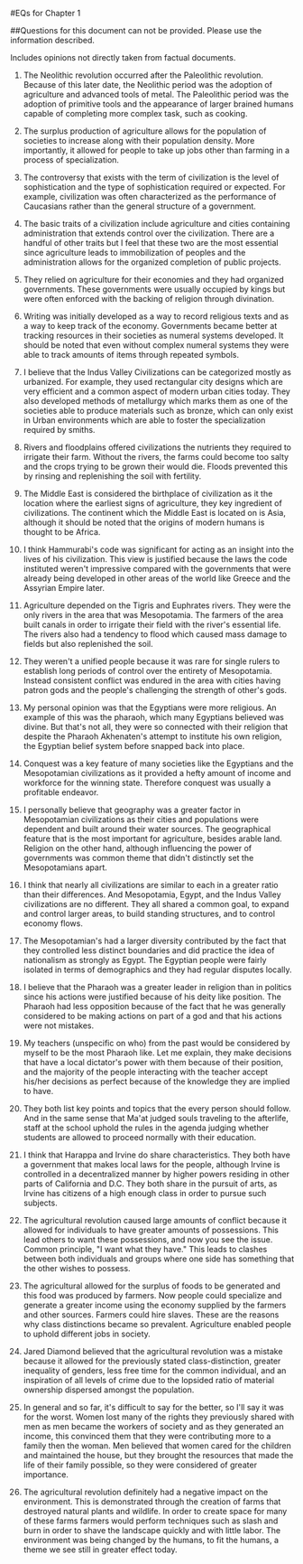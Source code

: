 #EQs for Chapter 1

##Questions for this document can not be provided. Please use the information described. 

Includes opinions not directly taken from factual documents. 

1. The Neolithic revolution occurred after the Paleolithic revolution. Because of this later date, the Neolithic period was the adoption of agriculture and advanced tools of metal. The Paleolithic period was the adoption of primitive tools and the appearance of larger brained humans capable of completing more complex task, such as cooking. 

2. The surplus production of agriculture allows for the population of societies to increase along with their population density. More importantly, it allowed for people to take up jobs other than farming in a process of specialization. 

3. The controversy that exists with the term of civilization is the level of sophistication and the type of sophistication required or expected. For example, civilization was often characterized as the performance of Caucasians rather than the general structure of a government. 

4. The basic traits of a civilization include agriculture and cities containing administration that extends control over the civilization. There are a handful of other traits but I feel that these two are the most essential since agriculture leads to immobilization of peoples and the administration allows for the organized completion of public projects. 

5. They relied on agriculture for their economies and they had organized governments. These governments were usually occupied by kings but were often enforced with the backing of religion through divination. 

6. Writing was initially developed as a way to record religious texts and as a way to keep track of the economy. Governments became better at tracking resources in their societies as numeral systems developed. It should be noted that even without complex numeral systems they were able to track amounts of items through repeated symbols. 

7. I believe that the Indus Valley Civilizations can be categorized mostly as urbanized. For example, they used rectangular city designs which are very efficient and a common aspect of modern urban cities today. They also developed methods of metallurgy which marks them as one of the societies able to produce materials such as bronze, which can only exist in Urban environments which are able to foster the specialization required by smiths. 

8. Rivers and floodplains offered civilizations the nutrients they required to irrigate their farm. Without the rivers, the farms could become too salty and the crops trying to be grown their would die. Floods prevented this by rinsing and replenishing the soil with fertility. 

9. The Middle East is considered the birthplace of civilization as it the location where the earliest signs of agriculture, they key ingredient of civilizations. The continent which the Middle East is located on is Asia, although it should be noted that the origins of modern humans is thought to be Africa. 

10. I think Hammurabi's code was significant for acting as an insight into the lives of his civilization. This view is justified because the laws the code instituted weren't impressive compared with the governments that were already being developed in other areas of the world like Greece and the Assyrian Empire later. 

11. Agriculture depended on the Tigris and Euphrates rivers. They were the only rivers in the area that was Mesopotamia. The farmers of the area built canals in order to irrigate their field with the river's essential life. The rivers also had a tendency to flood which caused mass damage to fields but also replenished the soil. 

12. They weren't a unified people because it was rare for single rulers to establish long periods of control over the entirety of Mesopotamia. Instead consistent conflict was endured in the area with cities having patron gods and the people's challenging the strength of other's gods. 

13. My personal opinion was that the Egyptians were more religious. An example of this was the pharaoh, which many Egyptians believed was divine. But that's not all, they were so connected with their religion that despite the Pharaoh Akhenaten's attempt to institute his own religion, the Egyptian belief system before snapped back into place. 

14. Conquest was a key feature of many societies like the Egyptians and the Mesopotamian civilizations as it provided a hefty amount of income and workforce for the winning state. Therefore conquest was usually a profitable endeavor. 

15. I personally believe that geography was a greater factor in Mesopotamian civilizations as their cities and populations were dependent and built around their water sources. The geographical feature that is the most important for agriculture, besides arable land. Religion on the other hand, although influencing the power of governments was common theme that didn't distinctly set the Mesopotamians apart. 

16. I think that nearly all civilizations are similar to each in a greater ratio than their differences. And Mesopotamia, Egypt, and the Indus Valley civilizations are no different. They all shared a common goal, to expand and control larger areas, to build standing structures, and to control economy flows. 

17. The Mesopotamian's had a larger diversity contributed by the fact that they controlled less distinct boundaries and did practice the idea of nationalism as strongly as Egypt. The Egyptian people were fairly isolated in terms of demographics and they had regular disputes locally. 

18. I believe that the Pharaoh was a greater leader in religion than in politics since his actions were justified because of his deity like position. The Pharaoh had less opposition because of the fact that he was generally considered to be making actions on part of a god and that his actions were not mistakes. 

19. My teachers (unspecific on who) from the past would be considered by myself to be the most Pharaoh like. Let me explain, they make decisions that have a local dictator's power with them because of their position, and the majority of the people interacting with the teacher accept his/her decisions as perfect because of the knowledge they are implied to have. 

20. They both list key points and topics that the every person should follow. And in the same sense that Ma'at judged souls traveling to the afterlife, staff at the school uphold the rules in the agenda judging whether students are allowed to proceed normally with their education. 

21. I think that Harappa and Irvine do share characteristics. They both have a government that makes local laws for the people, although Irvine is controlled in a decentralized manner by higher powers residing in other parts of California and D.C. They both share in the pursuit of arts, as Irvine has citizens of a high enough class in order to pursue such subjects. 

22. The agricultural revolution caused large amounts of conflict because it allowed for individuals to have greater amounts of possessions. This lead others to want these possessions, and now you see the issue. Common principle, "I want what they have." This leads to clashes between both individuals and groups where one side has something that the other wishes to possess. 

23. The agricultural allowed for the surplus of foods to be generated and this food was produced by farmers. Now people could specialize and generate a greater income using the economy supplied by the farmers and other sources. Farmers could hire slaves. These are the reasons why class distinctions became so prevalent. Agriculture enabled people to uphold different jobs in society. 

24. Jared Diamond believed that the agricultural revolution was a mistake because it allowed for the previously stated class-distinction, greater inequality of genders, less free time for the common individual, and an inspiration of all levels of crime due to the lopsided ratio of material ownership dispersed amongst the population. 

25. In general and so far, it's difficult to say for the better, so I'll say it was for the worst. Women lost many of the rights they previously shared with men as men became the workers of society and as they generated an income, this convinced them that they were contributing more to a family then the woman. Men believed that women cared for the children and maintained the house, but they brought the resources that made the life of their family possible, so they were considered of greater importance. 

26. The agricultural revolution definitely had a negative impact on the environment. This is demonstrated through the creation of farms that destroyed natural plants and wildlife. In order to create space for many of these farms farmers would perform techniques such as slash and burn in order to shave the landscape quickly and with little labor. The environment was being changed by the humans, to fit the humans, a theme we see still in greater effect today. 
